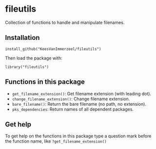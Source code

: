 # fileutils

<!-- badges: start -->
<!-- badges: end -->

Collection of functions to handle and manipulate filenames.

## Installation

`install_github("KeesVanImmerzeel/fileutils")`

Then load the package with:

`library("fileutils")` 

## Functions in this package
- `get_filename_extension()`: Get filename extension (with leading dot).
- `change_filename_extension()`: Change filename extension.
- `bare_filename()`: Return the bare filename (no path, no extension).
- `pks_dependencies`: Return names of all dependent packages.

## Get help

To get help on the functions in this package type a question mark before the function name, like `?get_filename_extension()`
